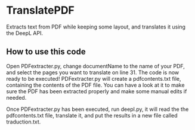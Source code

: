 # TranslatePDF
Extracts text from PDF while keeping some layout, and translates it using the DeepL API.

## How to use this code
Open PDFextracter.py, change documentName to the name of your PDF, and select the pages you want to translate on line 31. The code is now ready to be executed!
PDFextracter.py will create a pdfcontents.txt file, containing the contents of the PDF file. You can have a look at it to make sure the PDF has been extracted properly and make some manual edits if needed.

Once PDFextracter.py has been executed, run deepl.py, it will read the the pdfcontents.txt file, translate it, and put the results in a new file called traduction.txt.

